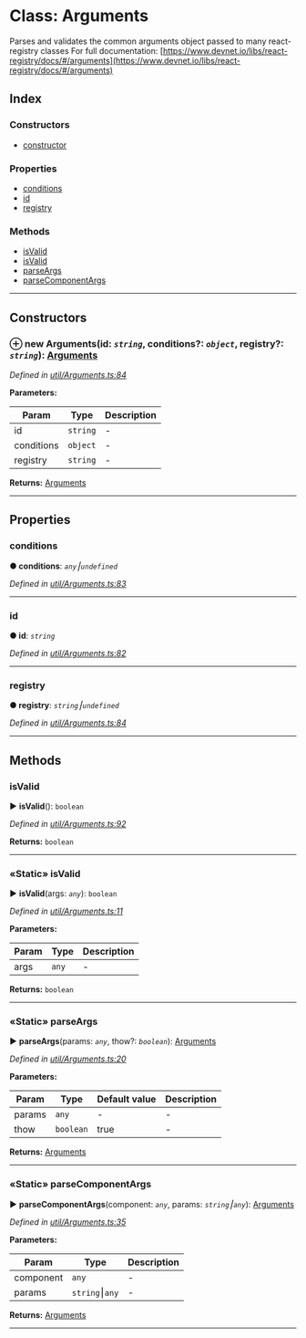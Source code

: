 # Class: Arguments


Parses and validates the common arguments object passed to many react-registry classes For full documentation: [https://www.devnet.io/libs/react-registry/docs/#/arguments](https://www.devnet.io/libs/react-registry/docs/#/arguments)


## Index

### Constructors

* [constructor](jsdoc_arguments.md#constructor)


### Properties

* [conditions](jsdoc_arguments.md#conditions)
* [id](jsdoc_arguments.md#id)
* [registry](jsdoc_arguments.md#registry)


### Methods

* [isValid](jsdoc_arguments.md#isvalid)
* [isValid](jsdoc_arguments.md#isvalid-1)
* [parseArgs](jsdoc_arguments.md#parseargs)
* [parseComponentArgs](jsdoc_arguments.md#parsecomponentargs)



---
## Constructors
<a id="constructor"></a>


### ⊕ **new Arguments**(id: *`string`*, conditions?: *`object`*, registry?: *`string`*): [Arguments](jsdoc_arguments.md)


*Defined in [util/Arguments.ts:84](https://github.com/devnet-io/react-registry/blob/f0735c9/src/util/Arguments.ts#L84)*



**Parameters:**

| Param | Type | Description |
| ------ | ------ | ------ |
| id | `string`   |  - |
| conditions | `object`   |  - |
| registry | `string`   |  - |





**Returns:** [Arguments](jsdoc_arguments.md)

---


## Properties
<a id="conditions"></a>

###  conditions

**●  conditions**:  *`any`⎮`undefined`* 

*Defined in [util/Arguments.ts:83](https://github.com/devnet-io/react-registry/blob/f0735c9/src/util/Arguments.ts#L83)*





___

<a id="id"></a>

###  id

**●  id**:  *`string`* 

*Defined in [util/Arguments.ts:82](https://github.com/devnet-io/react-registry/blob/f0735c9/src/util/Arguments.ts#L82)*





___

<a id="registry"></a>

###  registry

**●  registry**:  *`string`⎮`undefined`* 

*Defined in [util/Arguments.ts:84](https://github.com/devnet-io/react-registry/blob/f0735c9/src/util/Arguments.ts#L84)*





___


## Methods
<a id="isvalid"></a>

###  isValid

► **isValid**(): `boolean`



*Defined in [util/Arguments.ts:92](https://github.com/devnet-io/react-registry/blob/f0735c9/src/util/Arguments.ts#L92)*





**Returns:** `boolean`





___

<a id="isvalid-1"></a>

### «Static» isValid

► **isValid**(args: *`any`*): `boolean`



*Defined in [util/Arguments.ts:11](https://github.com/devnet-io/react-registry/blob/f0735c9/src/util/Arguments.ts#L11)*



**Parameters:**

| Param | Type | Description |
| ------ | ------ | ------ |
| args | `any`   |  - |





**Returns:** `boolean`





___

<a id="parseargs"></a>

### «Static» parseArgs

► **parseArgs**(params: *`any`*, thow?: *`boolean`*): [Arguments](jsdoc_arguments.md)



*Defined in [util/Arguments.ts:20](https://github.com/devnet-io/react-registry/blob/f0735c9/src/util/Arguments.ts#L20)*



**Parameters:**

| Param | Type | Default value | Description |
| ------ | ------ | ------ | ------ |
| params | `any`  | - |   - |
| thow | `boolean`  | true |   - |





**Returns:** [Arguments](jsdoc_arguments.md)





___

<a id="parsecomponentargs"></a>

### «Static» parseComponentArgs

► **parseComponentArgs**(component: *`any`*, params: *`string`⎮`any`*): [Arguments](jsdoc_arguments.md)



*Defined in [util/Arguments.ts:35](https://github.com/devnet-io/react-registry/blob/f0735c9/src/util/Arguments.ts#L35)*



**Parameters:**

| Param | Type | Description |
| ------ | ------ | ------ |
| component | `any`   |  - |
| params | `string`⎮`any`   |  - |





**Returns:** [Arguments](jsdoc_arguments.md)





___


